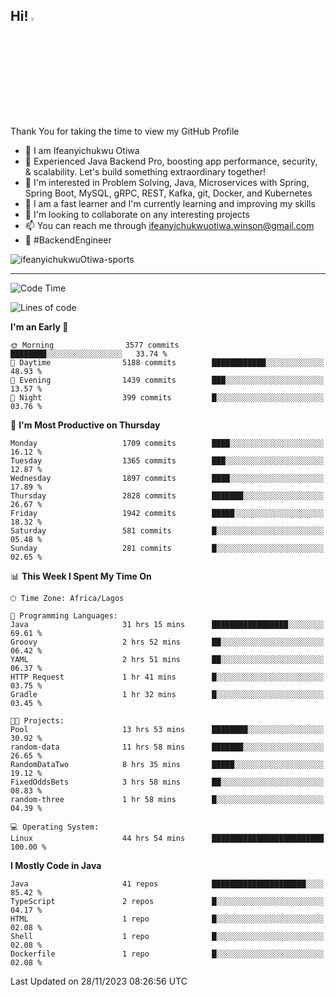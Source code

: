 <!-- BLOG-POST-LIST:START --><!-- BLOG-POST-LIST:END -->

## Hi! <img src="https://media.giphy.com/media/hvRJCLFzcasrR4ia7z/giphy.gif" width="4%"> 

Thank You for taking the time to view my GitHub Profile

- 👋 I am Ifeanyichukwu Otiwa
- 🚀 Experienced Java Backend Pro, boosting app performance, security, & scalability. Let's build something extraordinary together!
- 👀 I'm interested in Problem Solving, Java, Microservices with Spring, Spring Boot, MySQL, gRPC, REST, Kafka, git, Docker, and Kubernetes
- 🌱 I am a fast learner and I'm currently learning and improving my skills
- 💞️ I'm looking to collaborate on any interesting projects
- 📫 You can reach me through ifeanyichukwuotiwa.winson@gmail.com
- 🚀 #BackendEngineer

<p align="left" marginTop="10px"> <img src="https://komarev.com/ghpvc/?username=ifeanyichukwuOtiwa-sports&label=Profile%20views&color=0e75b6&style=for-the-badge" alt="ifeanyichukwuOtiwa-sports" /> </p>

***

<!--START_SECTION:waka-->
![Code Time](http://img.shields.io/badge/Code%20Time-1%2C985%20hrs%2043%20mins-blue)

![Lines of code](https://img.shields.io/badge/From%20Hello%20World%20I%27ve%20Written-4.0%20million%20lines%20of%20code-blue)

**I'm an Early 🐤** 

```text
🌞 Morning                3577 commits        ████████░░░░░░░░░░░░░░░░░   33.74 % 
🌆 Daytime                5188 commits        ████████████░░░░░░░░░░░░░   48.93 % 
🌃 Evening                1439 commits        ███░░░░░░░░░░░░░░░░░░░░░░   13.57 % 
🌙 Night                  399 commits         █░░░░░░░░░░░░░░░░░░░░░░░░   03.76 % 
```
📅 **I'm Most Productive on Thursday** 

```text
Monday                   1709 commits        ████░░░░░░░░░░░░░░░░░░░░░   16.12 % 
Tuesday                  1365 commits        ███░░░░░░░░░░░░░░░░░░░░░░   12.87 % 
Wednesday                1897 commits        ████░░░░░░░░░░░░░░░░░░░░░   17.89 % 
Thursday                 2828 commits        ███████░░░░░░░░░░░░░░░░░░   26.67 % 
Friday                   1942 commits        █████░░░░░░░░░░░░░░░░░░░░   18.32 % 
Saturday                 581 commits         █░░░░░░░░░░░░░░░░░░░░░░░░   05.48 % 
Sunday                   281 commits         █░░░░░░░░░░░░░░░░░░░░░░░░   02.65 % 
```


📊 **This Week I Spent My Time On** 

```text
🕑︎ Time Zone: Africa/Lagos

💬 Programming Languages: 
Java                     31 hrs 15 mins      █████████████████░░░░░░░░   69.61 % 
Groovy                   2 hrs 52 mins       ██░░░░░░░░░░░░░░░░░░░░░░░   06.42 % 
YAML                     2 hrs 51 mins       ██░░░░░░░░░░░░░░░░░░░░░░░   06.37 % 
HTTP Request             1 hr 41 mins        █░░░░░░░░░░░░░░░░░░░░░░░░   03.75 % 
Gradle                   1 hr 32 mins        █░░░░░░░░░░░░░░░░░░░░░░░░   03.45 % 

🐱‍💻 Projects: 
Pool                     13 hrs 53 mins      ████████░░░░░░░░░░░░░░░░░   30.92 % 
random-data              11 hrs 58 mins      ███████░░░░░░░░░░░░░░░░░░   26.65 % 
RandomDataTwo            8 hrs 35 mins       █████░░░░░░░░░░░░░░░░░░░░   19.12 % 
FixedOddsBets            3 hrs 58 mins       ██░░░░░░░░░░░░░░░░░░░░░░░   08.83 % 
random-three             1 hr 58 mins        █░░░░░░░░░░░░░░░░░░░░░░░░   04.39 % 

💻 Operating System: 
Linux                    44 hrs 54 mins      █████████████████████████   100.00 % 
```

**I Mostly Code in Java** 

```text
Java                     41 repos            █████████████████████░░░░   85.42 % 
TypeScript               2 repos             █░░░░░░░░░░░░░░░░░░░░░░░░   04.17 % 
HTML                     1 repo              █░░░░░░░░░░░░░░░░░░░░░░░░   02.08 % 
Shell                    1 repo              █░░░░░░░░░░░░░░░░░░░░░░░░   02.08 % 
Dockerfile               1 repo              █░░░░░░░░░░░░░░░░░░░░░░░░   02.08 % 
```




 Last Updated on 28/11/2023 08:26:56 UTC
<!--END_SECTION:waka-->

<!--
<p align="center">
![trophy](https://github-profile-trophy.vercel.app/?username=ifeanyichukwuOtiwa-sports&theme=onedark) (https://github.com/ryo-ma/github-profile-trophy)
</p>
-->

<!---
ifeanyi-otiwa/ifeanyi-otiwa is a ✨ special ✨ repository because its `README.md` (this file) appears on your GitHub profile.
You can click the Preview link to take a look at your changes.
--->
